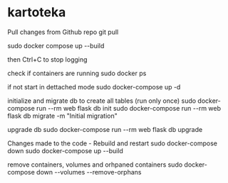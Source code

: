 # kartoteka

Pull changes from Github repo
git pull

sudo docker compose up --build

then Ctrl+C to stop logging

check if containers are running
sudo docker ps

if not 
start in dettached mode
sudo docker-compose up -d

initialize and migrate db to create all tables (run only once)
sudo docker-compose run --rm web flask db init
sudo docker-compose run --rm web flask db migrate -m "Initial migration"

upgrade db
sudo docker-compose run --rm web flask db upgrade

Changes made to the code - Rebuild and restart
sudo docker-compose down
sudo docker-compose up --build

remove containers, volumes and orhpaned containers
sudo docker-compose down --volumes --remove-orphans
